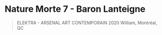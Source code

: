 # Nature Morte 7 - Baron Lanteigne
> ELEKTRA - ARSENAL ART CONTEMPORAIN 
> 2020 William, Montréal, QC



